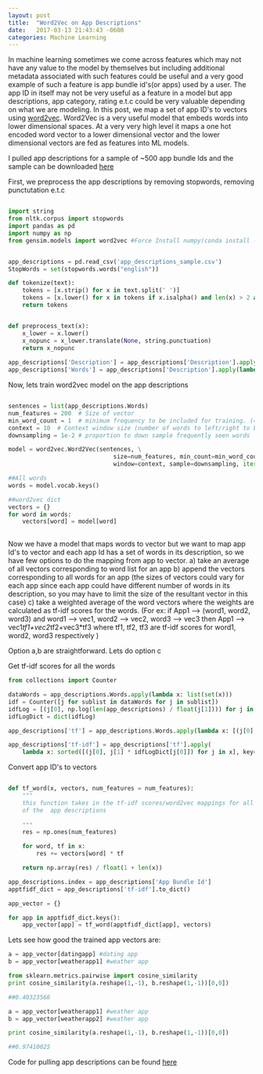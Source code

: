 ```yaml
---
layout: post
title:  "Word2Vec on App Descriptions"
date:   2017-03-13 21:43:43 -0600
categories: Machine Learning
---
```


In machine learning sometimes we come across features which may not have any value to the model by themselves but including additional metadata associated with 
such features could be useful and a very good example of such a feature is app bundle id's(or apps) used by a user. The app ID in itself may not be very useful as a feature in a 
model but app descriptions, app category, rating e.t.c could be very valuable depending on what we are modeling. In this post, we map a set of app ID's to
vectors using [word2vec](https://en.wikipedia.org/wiki/Word2vec). Word2Vec is a very useful model that embeds words into lower dimensional spaces. 
At a very very high level it maps a one hot encoded word vector to a lower dimensional vector and the lower dimensional vectors are fed as features into 
ML models.

I pulled app descriptions for a sample of ~500 app bundle Ids and the sample can be downloaded [here](https://github.com/p058/word2vec-appdescriptions)

First, we preprocess the app descriptions by removing stopwords, removing punctutation e.t.c


```python

import string
from nltk.corpus import stopwords
import pandas as pd
import numpy as np
from gensim.models import word2vec #Force Install numpy(conda install -f numpy) if this scripts hangs when importing this


app_descriptions = pd.read_csv('app_descriptions_sample.csv')
StopWords = set(stopwords.words("english"))

def tokenize(text):
    tokens = [x.strip() for x in text.split(' ')]
    tokens = [x.lower() for x in tokens if x.isalpha() and len(x) > 2 and x not in StopWords]
    return tokens


def preprocess_text(x):
    x_lower = x.lower()
    x_nopunc = x_lower.translate(None, string.punctuation)
    return x_nopunc
    
app_descriptions['Description'] = app_descriptions['Description'].apply(lambda x : preprocess_text(x))
app_descriptions['Words'] = app_descriptions['Description'].apply(lambda x : tokenize(x))

```

Now, lets train word2vec model on the app descriptions

```python

sentences = list(app_descriptions.Words)
num_features = 200  # Size of vector
min_word_count = 1  # minimum frequency to be included for training. (=1 to train on all words)
context = 10  # Context window size (number of words to left/right to be used as context)
downsampling = 1e-2 # proportion to down sample frequently seen words

model = word2vec.Word2Vec(sentences, \
                              size=num_features, min_count=min_word_count, \
                              window=context, sample=downsampling, iter=50)

##All words                           
words = model.vocab.keys()

##word2vec dict
vectors = {}
for word in words:
    vectors[word] = model[word]
    

```

Now we have a model that maps words to vector but we want to map app Id's to vector and each app Id has a set of words in its description, 
so we have few options to do the mapping from app to vector.
a) take an average of all vectors corresponding to word list for an app
b) append the vectors corresponding to all words for an app (the sizes of vectors could vary for each app since each app could have different number
of words in its description, so you may have to limit the size of the resultant vector in this case)
c) take a weighted average of the word vectors where the weights are calculated as tf-idf scores for the words. (For ex: 
if App1 --> (word1, word2, word3)
and word1 --> vec1, word2 --> vec2, word3 --> vec3
then App1 --> vec1*tf1+vec2*tf2+vec3*tf3 where tf1, tf2, tf3 are tf-idf scores for word1, word2, word3 respectively
)

Option a,b are straightforward. Lets do option c 
 
Get tf-idf scores for all the words

```python
from collections import Counter

dataWords = app_descriptions.Words.apply(lambda x: list(set(x)))
idf = Counter([j for sublist in dataWords for j in sublist])
idfLog = [(j[0], np.log(len(app_descriptions) / float(j[1]))) for j in idf.items()]
idfLogDict = dict(idfLog)

app_descriptions['tf'] = app_descriptions.Words.apply(lambda x: [(j[0], j[1] / float(len(x))) for j in Counter(x).items()])

app_descriptions['tf-idf'] = app_descriptions['tf'].apply(
    lambda x: sorted([(j[0], j[1] * idfLogDict[j[0]]) for j in x], key=lambda x: x[1], reverse=True))

```

Convert app ID's to vectors

```python

def tf_word(x, vectors, num_features = num_features):
    """
    this function takes in the tf-idf scores/word2vec mappings for all words corresponding to an app and returns a weighted average
    of the  app descriptions
    
    """
    res = np.ones(num_features)

    for word, tf in x:
        res += vectors[word] * tf

    return np.array(res) / float(1 + len(x))

app_descriptions.index = app_descriptions['App Bundle Id']
apptfidf_dict = app_descriptions['tf-idf'].to_dict()

app_vector = {}

for app in apptfidf_dict.keys():
    app_vector[app] = tf_word(apptfidf_dict[app], vectors)


```

Lets see how good the trained app vectors are:

```python
a = app_vector[datingapp] #dating app
b = app_vector[weatherapp1] #weather app

from sklearn.metrics.pairwise import cosine_similarity
print cosine_similarity(a.reshape(1,-1), b.reshape(1,-1))[0,0])

##0.40323566

a = app_vector[weatherapp1] #weather app
b = app_vector[weatherapp2] #weather app

print cosine_similarity(a.reshape(1,-1), b.reshape(1,-1))[0,0])

##0.97410025
```

Code for pulling app descriptions can be found [here](https://github.com/p058/word2vec-appdescriptions)


